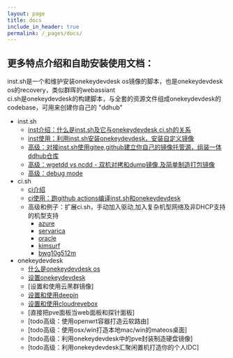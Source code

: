 ```yaml
---
layout: page
title: docs
include_in_header: true
permalink: /_pages/docs/
---
```



更多特点介绍和自助安装使用文档：
-------

inst.sh是一个和维护安装onekeydevdesk os镜像的脚本，也是onekeydevdesk os的recovery，类似群晖的webassiant   
ci.sh是onekeydevdesk的构建脚本，与全套的资源文件组成onekeydevdesk的codebase，可用来创建你自己的 "ddhub"

+ inst.sh
     +  [inst介绍：什么是inst.sh及它与onekeydevdesk ci.sh的关系](../../_pages/instintro/)
     +  [inst使用：利用inst.sh安装onekeydevdesk，安装自定义镜像](../../_pages/instusage/)
     +  [高级：对接inst.sh使用gitee,github建立你自己的镜像托管源，组装一体ddhub仓库](../../_pages/howtohost/)
     +  [高级：wgetdd vs ncdd - 双机对拷和dump镜像,及简单制造打包镜像](../../_pages/ncdd/)
     +  [高级：debug mode](../../_pages/debugmode/)
+ ci.sh
     +  [ci介绍](../../_pages/ciintro/)
     +  [ci使用：跑github actions编译inst.sh和onekeydevdesk](../../_pages/ciusage/)
     +  高级和例子：扩展ci.sh，手动加入驱动,加入复杂机型网络及非DHCP支持的机型支持
          +  [azure](../../_pages/ddexpandcicustom/az/)
          +  [servarica](../../_pages/ddexpandcicustom/sr/)
          +  [oracle](../../_pages/ddexpandcicustom/orc/)
          +  [kimsurf](../../_pages/ddexpandcicustom/ks/)
          +  [bwg10g512m](../../_pages/ddexpandcicustom/bwglowres/)
+  onekeydevdesk
     +  [什么是onekeydevdesk os](../../_pages/devdeskintro/)
     +  [设置onekeydevdesk](../../_pages/devdeskusage/)
     +  [设置和使用云黑群镜像]
     +  [设置和使用deepin](../../_pages/dpiusage/)
     +  [设置和使用cloudrevebox](../../_pages/cloudreveboxusage/)
     +  [直接把pve面板当web面板和探针面板]
     +  [todo高级：使用openwrt容器打造云软路由]
     +  [todo高级：使用osx/win打造本地mac/win的mateos桌面]
     +  [todo高级：利用onekeydevdesk中的pve封装制造硬盘镜像]
     +  [todo高级：利用onekeydevdesk汇聚闲置机打造你的个人IDC]

